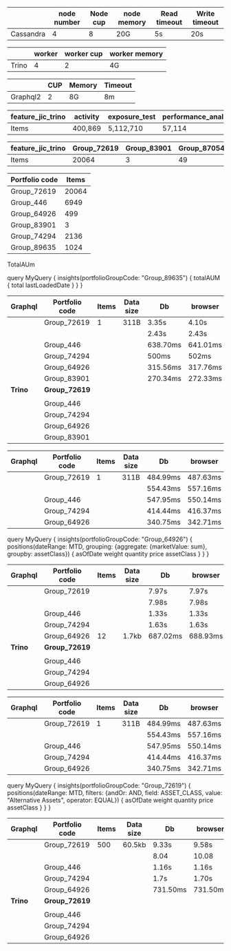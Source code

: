 

|           | node number | Node cup | node memory | Read timeout | Write timeout |
| --------- | ----------- | -------- | ----------- | ------------ | ------------- |
| Cassandra | 4           | 8        | 20G         | 5s           | 20s           |

|       | worker | worker cup | worker memory |
| ----- | ------ | ---------- | ------------- |
| Trino | 4      | 2          | 4G            |

|          | CUP  | Memory | Timeout |
| -------- | ---- | ------ | ------- |
| Graphql2 | 2    | 8G     | 8m      |

| feature_jic_trino | activity | exposure_test | performance_analysis | portfolio | portfolio_by_group | portfolio_property_by_tenant | portfolio_property_by_portfolio |
| ----------------- | -------- | ------------- | -------------------- | --------- | ------------------ | ---------------------------- | ------------------------------- |
| Items             | 400,869  | 5,112,710     | 57,114               | 23,130    | 807,984            | 5                            | 124,250                         |



| feature_jic_trino | Group_72619 | Group_83901 | Group_87054 | Group_89685 | Group_89635 | Group_20752 | Group_64926 | Group_110073 | Group_446 | Group_64914 | Group_75322 | Group_74294 | Group_110081 |
| ----------------- | ----------- | ----------- | ----------- | ----------- | ----------- | ----------- | ----------- | ------------ | --------- | ----------- | ----------- | ----------- | ------------ |
| Items             | 20064       | 3           | 49          | 18481       | 1024        | 3907        | 499         | 473          | 6949      | 938         | 119         | 2136        | 14456        |



| Portfolio code | Items |
| -------------- | ----- |
| Group_72619    | 20064 |
| Group_446      | 6949  |
| Group_64926    | 499   |
| Group_83901    | 3     |
| Group_74294    | 2136  |
| Group_89635    | 1024  |

TotalAUm

query MyQuery {
  insights(portfolioGroupCode: "Group_89635") {
    totalAUM {
      total
      lastLoadedDate
    }
  }
}

| Graphql   | Portfolio code  | Items | Data size | Db       | browser  |
| --------- | --------------- | ----- | --------- | -------- | -------- |
|           | Group_72619     | 1     | 311B      | 3.35s    | 4.10s    |
|           |                 |       |           | 2.43s    | 2.43s    |
|           | Group_446       |       |           | 638.70ms | 641.01ms |
|           | Group_74294     |       |           | 500ms    | 502ms    |
|           | Group_64926     |       |           | 315.56ms | 317.76ms |
|           | Group_83901     |       |           | 270.34ms | 272.33ms |
| **Trino** | **Group_72619** |       |           |          |          |
|           |                 |       |           |          |          |
|           | Group_446       |       |           |          |          |
|           | Group_74294     |       |           |          |          |
|           | Group_64926     |       |           |          |          |
|           | Group_83901     |       |           |          |          |

| Graphql | Portfolio code | Items | Data size | Db       | browser  |
| ------- | -------------- | ----- | --------- | -------- | -------- |
|         | Group_72619    | 1     | 311B      | 484.99ms | 487.63ms |
|         |                |       |           | 554.43ms | 557.16ms |
|         | Group_446      |       |           | 547.95ms | 550.14ms |
|         | Group_74294    |       |           | 414.44ms | 416.37ms |
|         | Group_64926    |       |           | 340.75ms | 342.71ms |



query MyQuery {
  insights(portfolioGroupCode: "Group_64926") {
    positions(dateRange: MTD, grouping: {aggregate: {marketValue: sum}, groupby: assetClass}) {
      asOfDate
      weight
      quantity
      price
      assetClass
    }
  }
}

| Graphql   | Portfolio code  | Items | Data size | Db       | browser  |
| --------- | --------------- | ----- | --------- | -------- | -------- |
|           | Group_72619     |       |           | 7.97s    | 7.97s    |
|           |                 |       |           | 7.98s    | 7.98s    |
|           | Group_446       |       |           | 1.33s    | 1.33s    |
|           | Group_74294     |       |           | 1.63s    | 1.63s    |
|           | Group_64926     | 12    | 1.7kb     | 687.02ms | 688.93ms |
| **Trino** | **Group_72619** |       |           |          |          |
|           |                 |       |           |          |          |
|           | Group_446       |       |           |          |          |
|           | Group_74294     |       |           |          |          |
|           | Group_64926     |       |           |          |          |

| Graphql | Portfolio code | Items | Data size | Db       | browser  |
| ------- | -------------- | ----- | --------- | -------- | -------- |
|         | Group_72619    | 1     | 311B      | 484.99ms | 487.63ms |
|         |                |       |           | 554.43ms | 557.16ms |
|         | Group_446      |       |           | 547.95ms | 550.14ms |
|         | Group_74294    |       |           | 414.44ms | 416.37ms |
|         | Group_64926    |       |           | 340.75ms | 342.71ms |



query MyQuery {
  insights(portfolioGroupCode: "Group_72619") {
    positions(dateRange: MTD, filters: {andOr: AND, field: ASSET_CLASS, value: "Alternative Assets", operator: EQUAL}) {
      asOfDate
      weight
      quantity
      price
      assetClass
    }
  }
}



| Graphql   | Portfolio code  | Items | Data size | Db       | browser  |
| --------- | --------------- | ----- | --------- | -------- | -------- |
|           | Group_72619     | 500   | 60.5kb    | 9.33s    | 9.58s    |
|           |                 |       |           | 8.04     | 10.08    |
|           | Group_446       |       |           | 1.16s    | 1.16s    |
|           | Group_74294     |       |           | 1.7s     | 1.70s    |
|           | Group_64926     |       |           | 731.50ms | 731.50ms |
| **Trino** | **Group_72619** |       |           |          |          |
|           |                 |       |           |          |          |
|           | Group_446       |       |           |          |          |
|           | Group_74294     |       |           |          |          |
|           | Group_64926     |       |           |          |          |